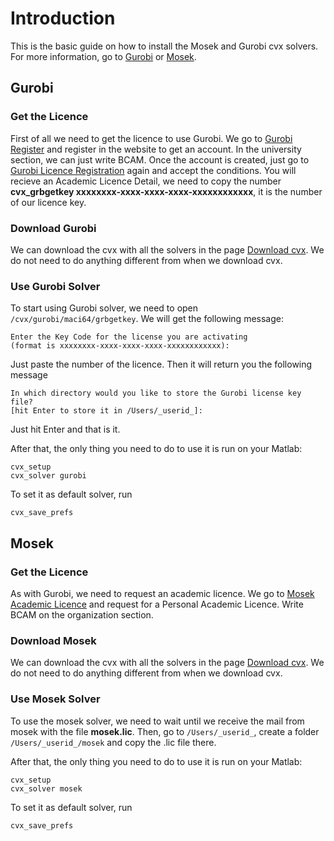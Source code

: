 # Introduction

This is the basic guide on how to install the Mosek and Gurobi cvx solvers. For more information, go to [Gurobi](http://cvxr.com/cvx/doc/gurobi.html) or [Mosek](http://cvxr.com/cvx/doc/mosek.html).

## Gurobi

### Get the Licence

First of all we need to get the licence to use Gurobi.
We go to [Gurobi Register](https://www.gurobi.com/downloads/end-user-license-agreement-academic/) and register in the website to get an account.
In the university section, we can just write BCAM.
Once the account is created, just go to [Gurobi Licence Registration](https://www.gurobi.com/downloads/end-user-license-agreement-academic/) again and accept the conditions.
You will recieve an Academic Licence Detail, we need to copy the number **cvx_grbgetkey xxxxxxxx-xxxx-xxxx-xxxx-xxxxxxxxxxxx**, it is the number of our licence key.

### Download Gurobi

We can download the cvx with all the solvers in the page [Download cvx](http://cvxr.com/cvx/download/).
We do not need to do anything different from when we download cvx.

### Use Gurobi Solver

To start using Gurobi solver, we need to open `/cvx/gurobi/maci64/grbgetkey`. We will get the following message:

    Enter the Key Code for the license you are activating
    (format is xxxxxxxx-xxxx-xxxx-xxxx-xxxxxxxxxxxx):

Just paste the number of the licence.
Then it will return you the following message

    In which directory would you like to store the Gurobi license key file?
    [hit Enter to store it in /Users/_userid_]: 
    
Just hit Enter and that is it.

After that, the only thing you need to do to use it is run on your Matlab:

    cvx_setup
    cvx_solver gurobi
    
To set it as default solver, run

    cvx_save_prefs
    
## Mosek

### Get the Licence

As with Gurobi, we need to request an academic licence.
We go to [Mosek Academic Licence](https://www.mosek.com/products/academic-licenses/) and request for a Personal Academic Licence.
Write BCAM on the organization section.

### Download Mosek

We can download the cvx with all the solvers in the page [Download cvx](http://cvxr.com/cvx/download/).
We do not need to do anything different from when we download cvx.

### Use Mosek Solver

To use the mosek solver, we need to wait until we receive the mail from mosek with the file **mosek.lic**. Then, go to `/Users/_userid_`, create a folder `/Users/_userid_/mosek` and copy the .lic file there.

After that, the only thing you need to do to use it is run on your Matlab:

    cvx_setup
    cvx_solver mosek
    
To set it as default solver, run

    cvx_save_prefs
